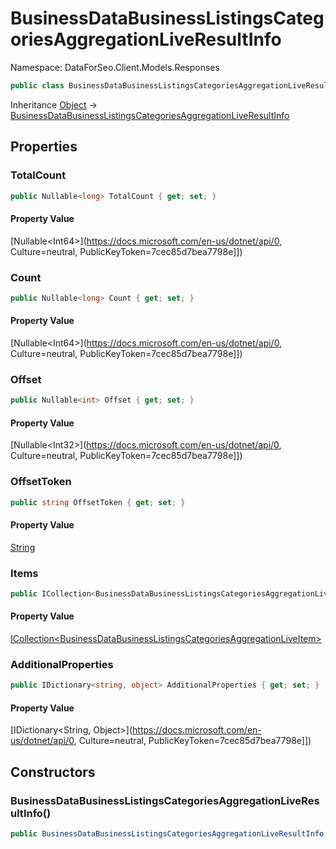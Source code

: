 # BusinessDataBusinessListingsCategoriesAggregationLiveResultInfo

Namespace: DataForSeo.Client.Models.Responses

```csharp
public class BusinessDataBusinessListingsCategoriesAggregationLiveResultInfo
```

Inheritance [Object](https://docs.microsoft.com/en-us/dotnet/api/Object) → [BusinessDataBusinessListingsCategoriesAggregationLiveResultInfo](./BusinessDataBusinessListingsCategoriesAggregationLiveResultInfo.md)

## Properties

### **TotalCount**

```csharp
public Nullable<long> TotalCount { get; set; }
```

#### Property Value

[Nullable&lt;Int64&gt;](https://docs.microsoft.com/en-us/dotnet/api/0, Culture=neutral, PublicKeyToken=7cec85d7bea7798e]])<br>

### **Count**

```csharp
public Nullable<long> Count { get; set; }
```

#### Property Value

[Nullable&lt;Int64&gt;](https://docs.microsoft.com/en-us/dotnet/api/0, Culture=neutral, PublicKeyToken=7cec85d7bea7798e]])<br>

### **Offset**

```csharp
public Nullable<int> Offset { get; set; }
```

#### Property Value

[Nullable&lt;Int32&gt;](https://docs.microsoft.com/en-us/dotnet/api/0, Culture=neutral, PublicKeyToken=7cec85d7bea7798e]])<br>

### **OffsetToken**

```csharp
public string OffsetToken { get; set; }
```

#### Property Value

[String](https://docs.microsoft.com/en-us/dotnet/api/String)<br>

### **Items**

```csharp
public ICollection<BusinessDataBusinessListingsCategoriesAggregationLiveItem> Items { get; set; }
```

#### Property Value

[ICollection&lt;BusinessDataBusinessListingsCategoriesAggregationLiveItem&gt;](./BusinessDataBusinessListingsCategoriesAggregationLiveItem.md)<br>

### **AdditionalProperties**

```csharp
public IDictionary<string, object> AdditionalProperties { get; set; }
```

#### Property Value

[IDictionary&lt;String, Object&gt;](https://docs.microsoft.com/en-us/dotnet/api/0, Culture=neutral, PublicKeyToken=7cec85d7bea7798e]])<br>

## Constructors

### **BusinessDataBusinessListingsCategoriesAggregationLiveResultInfo()**

```csharp
public BusinessDataBusinessListingsCategoriesAggregationLiveResultInfo()
```

